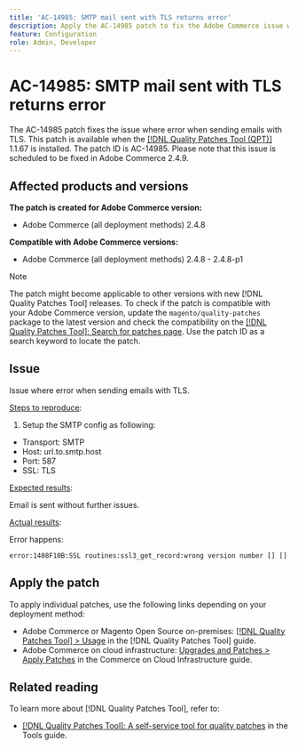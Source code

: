 ```yaml
---
title: 'AC-14985: SMTP mail sent with TLS returns error'
description: Apply the AC-14985 patch to fix the Adobe Commerce issue where an error occues when sending SMTP mail with TLS. .
feature: Configuration
role: Admin, Developer
---
```


# AC-14985: SMTP mail sent with TLS returns error

The AC-14985 patch fixes the issue where error when sending emails with TLS. This patch is available when the [[!DNL Quality Patches Tool (QPT)]](/help/tools/quality-patches-tool/quality-patches-tool-to-self-serve-quality-patches.md) 1.1.67 is installed. The patch ID is AC-14985. Please note that this issue is scheduled to be fixed in Adobe Commerce 2.4.9.

## Affected products and versions

**The patch is created for Adobe Commerce version:**

* Adobe Commerce (all deployment methods) 2.4.8

**Compatible with Adobe Commerce versions:**

* Adobe Commerce (all deployment methods) 2.4.8 - 2.4.8-p1

>[!NOTE]
>
>The patch might become applicable to other versions with new [!DNL Quality Patches Tool] releases. To check if the patch is compatible with your Adobe Commerce version, update the `magento/quality-patches` package to the latest version and check the compatibility on the [[!DNL Quality Patches Tool]: Search for patches page](https://experienceleague.adobe.com/tools/commerce-quality-patches/index.html). Use the patch ID as a search keyword to locate the patch.

## Issue

Issue where error when sending emails with TLS.

<u>Steps to reproduce</u>:

1. Setup the SMTP config as following:
 - Transport: SMTP
 - Host: url.to.smtp.host
 - Port: 587
 - SSL: TLS

<u>Expected results</u>:

Email is sent without further issues.

<u>Actual results</u>:

Error happens:

```
error:1408F10B:SSL routines:ssl3_get_record:wrong version number [] []
```

## Apply the patch

To apply individual patches, use the following links depending on your deployment method:

* Adobe Commerce or Magento Open Source on-premises: [[!DNL Quality Patches Tool] > Usage](/help/tools/quality-patches-tool/usage.md) in the [!DNL Quality Patches Tool] guide.
* Adobe Commerce on cloud infrastructure: [Upgrades and Patches > Apply Patches](https://experienceleague.adobe.com/docs/commerce-cloud-service/user-guide/develop/upgrade/apply-patches.html) in the Commerce on Cloud Infrastructure guide.

## Related reading

To learn more about [!DNL Quality Patches Tool], refer to:

* [[!DNL Quality Patches Tool]: A self-service tool for quality patches](/help/tools/quality-patches-tool/quality-patches-tool-to-self-serve-quality-patches.md) in the Tools guide.